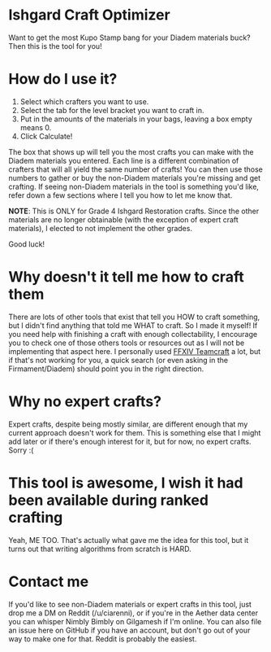 # Ishgard Craft Optimizer

Want to get the most Kupo Stamp bang for your Diadem materials buck? Then this is the tool for you!

# How do I use it?

1. Select which crafters you want to use.
2. Select the tab for the level bracket you want to craft in.
3. Put in the amounts of the materials in your bags, leaving a box empty means 0.
4. Click Calculate!

The box that shows up will tell you the most crafts you can make with the Diadem materials you entered. Each line is a different combination of crafters that will all yield the same number of crafts!
You can then use those numbers to gather or buy the non-Diadem materials you're missing and get crafting. If seeing non-Diadem materials in the tool is something you'd like, refer down a few sections where I tell you how to let me know that.

**NOTE**: This is ONLY for Grade 4 Ishgard Restoration crafts. Since the other materials are no longer obtainable (with the exception of expert craft materials), I elected to not implement the other grades.

Good luck!

# Why doesn't it tell me how to craft them

There are lots of other tools that exist that tell you HOW to craft something, but I didn't find anything that told me WHAT to craft. So I made it myself!
If you need help with finishing a craft with enough collectability, I encourage you to check one of those others tools or resources out as I will not be implementing that aspect here. I personally used [FFXIV Teamcraft](https://ffxivteamcraft.com/) a lot, but if that's not working for you, a quick search (or even asking in the Firmament/Diadem) should point you in the right direction.

# Why no expert crafts?

Expert crafts, despite being mostly similar, are different enough that my current approach doesn't work for them. This is something else that I might add later or if there's enough interest for it, but for now, no expert crafts. Sorry :(

# This tool is awesome, I wish it had been available during ranked crafting

Yeah, ME TOO. That's actually what gave me the idea for this tool, but it turns out that writing algorithms from scratch is HARD.

# Contact me

If you'd like to see non-Diadem materials or expert crafts in this tool, just drop me a DM on Reddit (/u/ciarenni), or if you're in the Aether data center you can whisper Nimbly Bimbly on Gilgamesh if I'm online. You can also file an issue here on GitHub if you have an account, but don't go out of your way to make one for that. Reddit is probably the easiest. 
